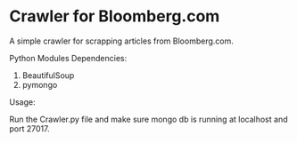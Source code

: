Crawler for Bloomberg.com
=======

A simple crawler for scrapping articles from Bloomberg.com.

Python Modules Dependencies: 

1. BeautifulSoup 
2. pymongo

Usage:

Run the Crawler.py file and make sure mongo db is running at localhost and port 27017.